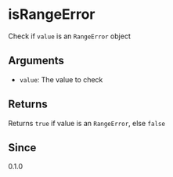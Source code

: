 # isRangeError

Check if `value` is an `RangeError` object

## Arguments

- `value`: The value to check

## Returns

Returns `true` if value is an `RangeError`, else `false`

## Since

0.1.0
